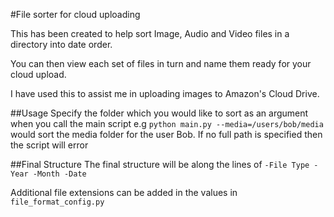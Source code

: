 #File sorter for cloud uploading

This has been created to help sort Image, Audio and Video files in a directory into date order.

You can then view each set of files in turn and name them ready for your cloud upload.

I have used this to assist me in uploading images to Amazon's Cloud Drive.

##Usage
Specify the folder which you would like to sort as an argument when you call the main script
e.g ``python main.py --media=/users/bob/media`` would sort the media folder for the user Bob. If no full path is specified then the script will error


##Final Structure
The final structure will be along the lines of
``-File Type
    -Year
      -Month
       -Date``

Additional file extensions can be added in the values in `file_format_config.py`